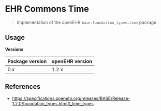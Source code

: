 # EHR Commons Time

> Implementation of the openEHR `base.foundation_types.time` package

## Usage

**Versions**

| **Package version** | **openEHR version** |
|---------------------|---------------------|
| 0.x                 | 1.2.x               |       

## References

- https://specifications.openehr.org/releases/BASE/Release-1.2.0/foundation_types.html#_time_types
